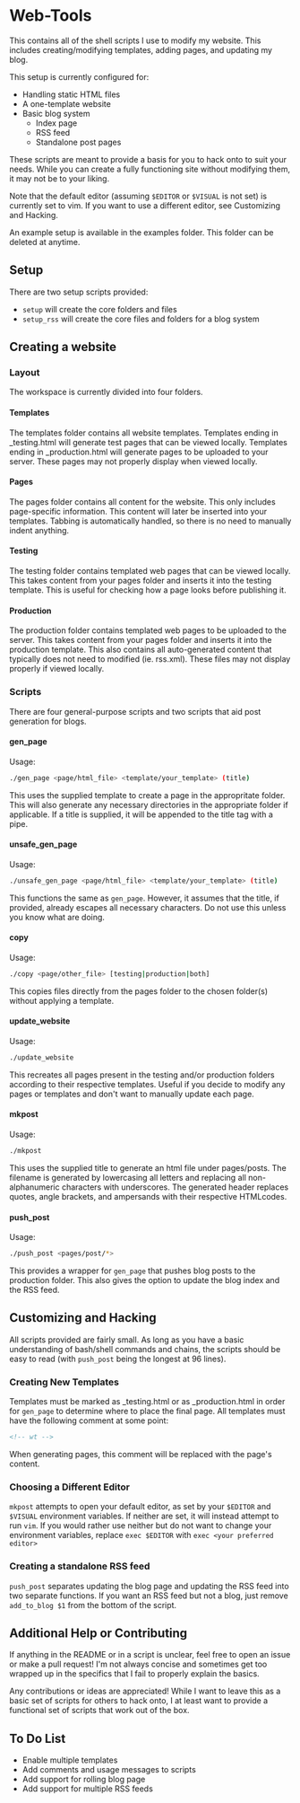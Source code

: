 Web-Tools
====================

This contains all of the shell scripts I use to modify my website. This
includes creating/modifying templates, adding pages, and updating my
blog.

This setup is currently configured for:
* Handling static HTML files
* A one-template website
* Basic blog system
  * Index page
  * RSS feed
  * Standalone post pages

These scripts are meant to provide a basis for you to hack onto to suit
your needs. While you can create a fully functioning site without
modifying them, it may not be to your liking.

Note that the default editor (assuming `$EDITOR` or `$VISUAL` is not
set) is currently set to vim. If you want to use a different editor, see
Customizing and Hacking.

An example setup is available in the examples folder. This folder can be
deleted at anytime.

## Setup ##
There are two setup scripts provided:
* `setup` will create the core folders and files
* `setup_rss` will create the core files and folders for a blog system

## Creating a website ##
### Layout ###
The workspace is currently divided into four folders.

#### Templates ####
The templates folder contains all website templates. Templates ending in
\_testing.html will generate test pages that can be viewed locally.
Templates ending in \_production.html will generate pages to be uploaded
to your server. These pages may not properly display when viewed
locally.

#### Pages ####
The pages folder contains all content for the website. This only
includes page-specific information. This content will later be inserted
into your templates. Tabbing is automatically handled, so there is no
need to manually indent anything.

#### Testing ####
The testing folder contains templated web pages that can be viewed
locally. This takes content from your pages folder and inserts it into
the testing template. This is useful for checking how a page looks
before publishing it.

#### Production ####
The production folder contains templated web pages to be uploaded to the
server. This takes content from your pages folder and inserts it into
the production template. This also contains all auto-generated content
that typically does not need to modified (ie. rss.xml). These files may
not display properly if viewed locally.

### Scripts ###
There are four general-purpose scripts and two scripts that aid post
generation for blogs.

#### gen\_page ####
Usage:
```bash
./gen_page <page/html_file> <template/your_template> (title)
```
This uses the supplied template to create a page in the appropritate
folder. This will also generate any necessary directories in the
appropriate folder if applicable. If a title is supplied, it will be
appended to the title tag with a pipe.

#### unsafe\_gen\_page ####
Usage:
```bash
./unsafe_gen_page <page/html_file> <template/your_template> (title)
```
This functions the same as `gen_page`. However, it assumes that the
title, if provided, already escapes all necessary characters. Do not use
this unless you know what are doing.

#### copy ####
Usage:
```bash
./copy <page/other_file> [testing|production|both]
```
This copies files directly from the pages folder to the chosen folder(s)
without applying a template.

#### update\_website ####
Usage:
```bash
./update_website
```
This recreates all pages present in the testing and/or production
folders according to their respective templates. Useful if you decide to
modify any pages or templates and don't want to manually update each
page.

#### mkpost ####
Usage:
```bash
./mkpost
```
This uses the supplied title to generate an html file under pages/posts.
The filename is generated by lowercasing all letters and replacing all
non-alphanumeric characters with underscores. The generated header
replaces quotes, angle brackets, and ampersands with their respective
HTMLcodes.

#### push\_post ####
Usage:
```bash
./push_post <pages/post/*>
```
This provides a wrapper for `gen_page` that pushes blog posts to the
production folder. This also gives the option to update the blog index
and the RSS feed.

## Customizing and Hacking ##
All scripts provided are fairly small. As long as you have a basic
understanding of bash/shell commands and chains, the scripts should be
easy to read (with `push_post` being the longest at 96 lines).

### Creating New Templates ###
Templates must be marked as \_testing.html or as \_production.html in
order for `gen_page` to determine where to place the final page.
All templates must have the following comment at some point:
```html
<!-- wt -->
```
When generating pages, this comment will be replaced with the page's
content.

### Choosing a Different Editor ###
`mkpost` attempts to open your default editor, as set by your `$EDITOR`
and `$VISUAL` environment variables.  If neither are set, it will
instead attempt to run `vim`. If you would rather use neither but do not
want to change your environment variables, replace `exec $EDITOR` with
`exec <your preferred editor>`

### Creating a standalone RSS feed ###
`push_post` separates updating the blog page and updating the RSS feed
into two separate functions. If you want an RSS feed but not a blog,
just remove `add_to_blog $1` from the bottom of the script.

## Additional Help or Contributing ##
If anything in the README or in a script is unclear, feel free to open
an issue or make a pull request! I'm not always concise and sometimes
get too wrapped up in the specifics that I fail to properly explain the
basics.

Any contributions or ideas are appreciated! While I want to leave this
as a basic set of scripts for others to hack onto, I at least want to
provide a functional set of scripts that work out of the box.

## To Do List
* Enable multiple templates
* Add comments and usage messages to scripts
* Add support for rolling blog page
* Add support for multiple RSS feeds

